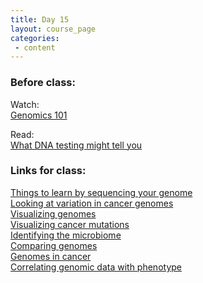 ```yaml
---
title: Day 15
layout: course_page
categories:
 - content
---
```


### Before class:

Watch:  
[Genomics 101](https://www.ted.com/talks/barry_schuler_genomics_101)

Read:  
[What DNA testing might tell you](https://www.washingtonpost.com/graphics/2017/lifestyle/she-thought-she-was-irish-until-a-dna-test-opened-a-100-year-old-mystery/?utm_term=.c26ea6cbb2f5)

### Links for class:

[Things to learn by sequencing your genome](https://www.23andme.com/dna-health-ancestry/)  
[Looking at variation in cancer genomes](https://gallery.shinyapps.io/genome_browser/)  
[Visualizing genomes](http://circos.ca/intro/genomic_data/)  
[Visualizing cancer mutations](http://cancer.sanger.ac.uk/cosmic3d/)  
[Identifying the microbiome](https://ubiota.com/visualization?ucodes=242-XJD06,242-XJDF9&chart=krona&viewMode=1&public=true)  
[Comparing genomes](http://civi.cmbi.ru.nl/)  
[Genomes in cancer](http://pcawgscout.bioinfo.cnio.es/)  
[Correlating genomic data with phenotype](https://xenabrowser.net/heatmap/)
